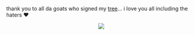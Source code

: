 thank you to all da goats who signed my [tree](https://colormytree.me/2024/01JE5AMYMRYNJVNEHECV3BTF3V)... i love you all including the haters ❤️

<p align="center">
<img src="https://pbs.twimg.com/media/GfXzTuXbcAELkwo?format=jpg&name=900x900" <p/>
